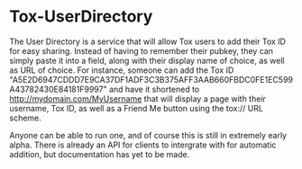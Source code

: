 Tox-UserDirectory
=================
The User Directory is a service that will allow Tox users to add their Tox ID for easy sharing. Instead of having to remember their pubkey, they can simply paste it into a field, along with their display name of choice, as well as URL of choice. For instance, someone can add the Tox ID "A5E2D6947CDDD7E9CA37DF1ADF3C3B375AFF3AAB660FBDC0FE1EC599A43782430E84181F9997" and have it shortened to http://mydomain.com/MyUsername that will display a page with their username, Tox ID, as well as a Friend Me button using the tox:// URL scheme.

Anyone can be able to run one, and of course this is still in extremely early alpha. There is already an API for clients to intergrate with for automatic addition, but documentation has yet to be made.